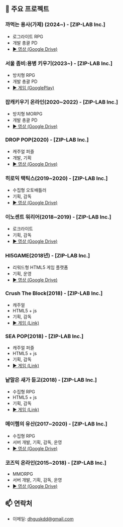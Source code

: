 ## 💼 주요 프로젝트

### 까먹는 용사(가제) (2024~) - [ZIP-LAB Inc.]
- 로그라이트 RPG
- 개발 총괄 PD
- [▶ 영상 (Google Drive)](https://drive.google.com/file/d/1zyGjNN6fagSPMEDy3mFOIom674Kt9Yuy/view?usp=sharing)

### 서울 좀비:용병 키우기(2023~) - [ZIP-LAB Inc.]
- 방치형 RPG
- 개발 총괄 PD
- [▶ 게임 (GooglePlay)](https://play.google.com/store/apps/details?id=com.ziplab.seoulzombie)
  
### 잡캐키우기 온라인(2020~2022) - [ZIP-LAB Inc.]
- 방치형 MORPG
- 개발 총괄 PD
- [▶ 영상 (Google Drive)](https://drive.google.com/file/d/1cex_2GDgH1G6T11evyeQvmRDUaIc7Qtb/view)
  
### DROP POP(2020) - [ZIP-LAB Inc.]
- 캐주얼 퍼즐
- 개발, 기획
- [▶ 영상 (Google Drive)](https://drive.google.com/file/d/1ijJhpMIIU0FRjsBGQVLXTYiF26uMzpE9/view)

### 히로익 택틱스(2019~2020) - [ZIP-LAB Inc.]
- 수집형 오토배틀러
- 기획, 감독
- [▶ 영상 (Google Drive)](https://drive.google.com/file/d/1miRMqF4yEQfML_I3xeTyq6rhVVJZ3k7R/view)

### 이노센트 워리어(2018~2019) - [ZIP-LAB Inc.]
- 로크라이트
- 기획, 감독
- [▶ 영상 (Google Drive)](https://drive.google.com/file/d/1zudyK-wbTMzYdRHodRZbtqONHPZDtUBD/view)

### HI5GAME(2018년) - [ZIP-LAB Inc.]
- 리워드형 HTML5 게임 플랫폼
- 기획, 운영
- [▶ 영상 (Google Drive)](https://drive.google.com/file/d/1i2cJigPZHKUf0vRanExudjtN1wsbN26d/view)

### Crush The Block(2018) - [ZIP-LAB Inc.]
- 캐주얼
- HTML5 + js
- 기획, 감독
- [▶ 게임 (Link)](http://cdn.zip-lab.co.kr/data/flappy/)

### SEA POP(2018) - [ZIP-LAB Inc.]
- 캐주얼 퍼즐
- HTML5 + js
- 기획, 감독
- [▶ 게임 (Link)](http://cdn.zip-lab.co.kr/data/seapop/game/)
  
### 낱말은 새가 듣고(2018) - [ZIP-LAB Inc.]
- 수집형 RPG
- HTML5 + js
- 기획, 감독
- [▶ 게임 (Link)](http://cdn.zip-lab.co.kr/data/word/game/)

### 메이헴의 유산(2017~2020) - [ZIP-LAB Inc.]
- 수집형 RPG
- 서버 개발, 기획, 감독, 운영
- [▶ 영상 (Google Drive)](https://drive.google.com/file/d/1RVbR0PQRKwbs963ERbBdpSn1grTMa8Bi/view)
  
### 코즈믹 온라인(2015~2018) - [ZIP-LAB Inc.]
- MMORPG
- 서버 개발, 기획, 감독, 운영
- [▶ 영상 (Google Drive)](https://drive.google.com/file/d/19lWu3vgFtwW0OE5HVLaUy9auLmZhXxFq/view?usp=sharing)

## 📫 연락처
- 이메일: dhguskdd@gmail.com

<!--
**cosmos555/cosmos555** is a ✨ _special_ ✨ repository because its `README.md` (this file) appears on your GitHub profile.

Here are some ideas to get you started:

- 🔭 I’m currently working on ...
- 🌱 I’m currently learning ...
- 👯 I’m looking to collaborate on ...
- 🤔 I’m looking for help with ...
- 💬 Ask me about ...
- 📫 How to reach me: ...
- 😄 Pronouns: ...
- ⚡ Fun fact: ...
-->
